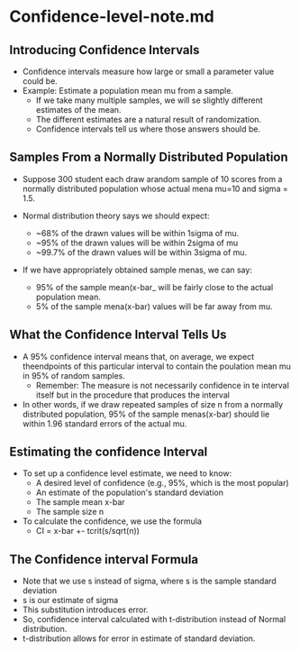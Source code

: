 # Confidence-level-note.md

## Introducing Confidence Intervals
- Confidence intervals measure how large or small a parameter value could be.
- Example: Estimate a population mean mu from a sample.
  - If we take many multiple samples, we will se slightly different estimates of the mean.
  - The different estimates are a natural result of randomization.
  - Confidence intervals tell us where those answers should be.


## Samples From a Normally Distributed Population
- Suppose 300 student each draw arandom sample of 10 scores from a normally distributed population whose actual mena mu=10 and sigma = 1.5.
- Normal distribution theory says we should expect:
  - ~68% of the drawn values will be within 1sigma of mu.
  - ~95% of the drawn values will be within 2sigma of mu
  - ~99.7% of the drawn values will be within 3sigma of mu.
 
- If we have appropriately obtained sample menas, we can say:
  - 95% of the sample mean(x-bar_ will be fairly close to the actual population mean.
  - 5% of the sample mena(x-bar) values will be far away from mu.
 
## What the Confidence Interval Tells Us
- A 95% confidence interval means that, on average, we expect theendpoints of this particular interval to contain the poulation mean mu in 95% of random samples.
  - Remember: The measure is not necessarily confidence in te interval itself but in the procedure that produces the interval
- In other words, if we draw repeated samples of size n from a normally distributed population, 95% of the sample menas(x-bar) should lie within 1.96 standard errors of the actual mu.

## Estimating the confidence Interval
- To set up a confidence level estimate, we need to know:
  - A desired level of confidence (e.g., 95%, which is the most popular)
  - An estimate of the population's standard deviation
  - The sample mean x-bar
  - The sample size n
 - To calculate the confidence, we use the formula
   - CI = x-bar +- tcrit(s/sqrt(n))
  
## The Confidence interval Formula
- Note that we use s instead of sigma, where s is the sample standard deviation
- s is our estimate of sigma
- This substitution introduces error.
- So, confidence interval calculated with t-distribution instead of Normal distribution.
- t-distribution allows for error in estimate of standard deviation.
